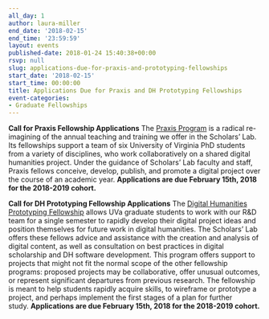```yaml
---
all_day: 1
author: laura-miller
end_date: '2018-02-15'
end_time: '23:59:59'
layout: events
published-date: 2018-01-24 15:40:38+00:00
rsvp: null
slug: applications-due-for-praxis-and-prototyping-fellowships
start_date: '2018-02-15'
start_time: 00:00:00
title: Applications Due for Praxis and DH Prototyping Fellowships
event-categories:
- Graduate Fellowships
---
```


**Call for Praxis Fellowship Applications**
The [Praxis Program](http://scholarslab.org/praxis-program-fellowships/) is a radical re-imagining of the annual teaching and training we offer in the Scholars’ Lab. Its fellowships support a team of six University of Virginia PhD students from a variety of disciplines, who work collaboratively on a shared digital humanities project. Under the guidance of Scholars’ Lab faculty and staff, Praxis fellows conceive, develop, publish, and promote a digital project over the course of an academic year. **Applications are due February 15th, 2018 for the 2018-2019 cohort.**



**Call for DH Prototyping Fellowship Applications**
The [Digital Humanities Prototyping Fellowship](http://scholarslab.org/digital-humanities-prototyping-fellowships/) allows UVa graduate students to work with our R&D team for a single semester to rapidly develop their digital project ideas and position themselves for future work in digital humanities. The Scholars’ Lab offers these fellows advice and assistance with the creation and analysis of digital content, as well as consultation on best practices in digital scholarship and DH software development. This program offers support to projects that might not fit the normal scope of the other fellowship programs: proposed projects may be collaborative, offer unusual outcomes, or represent significant departures from previous research. The fellowship is meant to help students rapidly acquire skills, to wireframe or prototype a project, and perhaps implement the first stages of a plan for further study. **Applications are due February 15th, 2018 for the 2018-2019 cohort.**
